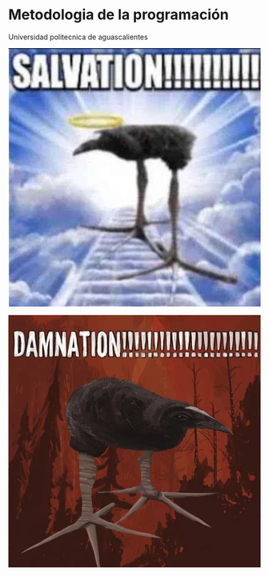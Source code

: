 # Metodologia de la programación
Universidad politecnica de aguascalientes  

!["Salvation!!!"](/images/pukekoSalvation.jpg)  

!["Damnation!!!"](/images/pukekoDamnation.jpg)